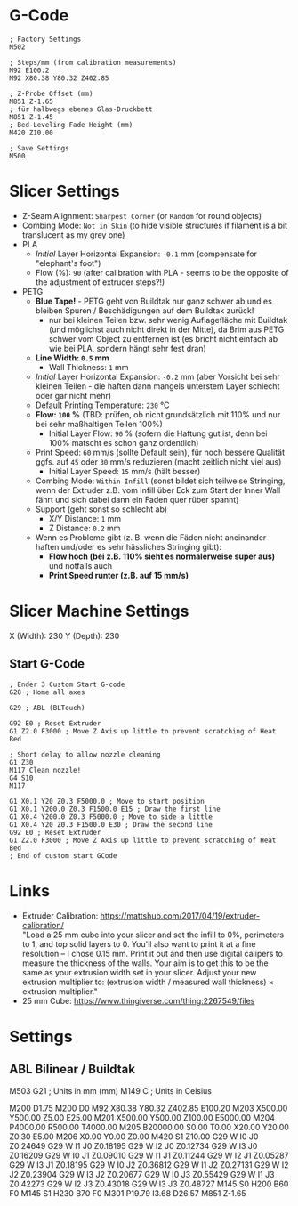 G-Code
====================
```
; Factory Settings
M502

; Steps/mm (from calibration measurements)
M92 E100.2
M92 X80.38 Y80.32 Z402.85

; Z-Probe Offset (mm)
M851 Z-1.65
; für halbwegs ebenes Glas-Druckbett
M851 Z-1.45
; Bed-Leveling Fade Height (mm)
M420 Z10.00

; Save Settings
M500
```

Slicer Settings
====================
* Z-Seam Alignment: `Sharpest Corner` (or `Random` for round objects)
* Combing Mode: `Not in Skin` (to hide visible structures if filament is a bit translucent as my grey one)
* PLA
  * *Initial* Layer Horizontal Expansion: `-0.1` mm (compensate for "elephant's foot")
  * Flow (%): `90` (after calibration with PLA - seems to be the opposite of the adjustment of extruder steps?!)
* PETG
  * **Blue Tape!** - PETG geht von Buildtak nur ganz schwer ab und es bleiben Spuren / Beschädigungen auf dem Buildtak zurück!
    * nur bei kleinen Teilen bzw. sehr wenig Auflagefläche mit Buildtak (und möglichst auch nicht direkt in der Mitte), da Brim aus PETG schwer vom Object zu entfernen ist (es bricht nicht einfach ab wie bei PLA, sondern hängt sehr fest dran)
  * **Line Width: `0.5` mm**
    * Wall Thickness: `1` mm
  * *Initial* Layer Horizontal Expansion: `-0.2` mm (aber Vorsicht bei sehr kleinen Teilen - die haften dann mangels unterstem Layer schlecht oder gar nicht mehr)
  * Default Printing Temperature: `230` °C
  * **Flow: `100` %** (TBD: prüfen, ob nicht grundsätzlich mit 110% und nur bei sehr maßhaltigen Teilen 100%)
    * Initial Layer Flow: `90` % (sofern die Haftung gut ist, denn bei 100% matscht es schon ganz ordentlich)
  * Print Speed: `60` mm/s (sollte Default sein), für noch bessere Qualität ggfs. auf `45` oder `30` mm/s reduzieren (macht zeitlich nicht viel aus)
    * Initial Layer Speed: `15` mm/s (hält besser)
  * Combing Mode: `Within Infill` (sonst bildet sich teilweise Stringing, wenn der Extruder z.B. vom Infill über Eck zum Start der Inner Wall fährt und sich dabei dann ein Faden quer rüber spannt)
  * Support (geht sonst so schlecht ab)
    * X/Y Distance: `1` mm
    * Z Distance: `0.2` mm
  * Wenn es Probleme gibt (z. B. wenn die Fäden nicht aneinander haften und/oder es sehr hässliches Stringing gibt):
    * **Flow hoch (bei z.B. 110% sieht es normalerweise super aus)** und notfalls auch 
    * **Print Speed runter (z.B. auf 15 mm/s)**

Slicer Machine Settings
====================
X (Width): 230
Y (Depth): 230

Start G-Code
--------------------
```
; Ender 3 Custom Start G-code
G28 ; Home all axes

G29 ; ABL (BLTouch)

G92 E0 ; Reset Extruder
G1 Z2.0 F3000 ; Move Z Axis up little to prevent scratching of Heat Bed

; Short delay to allow nozzle cleaning
G1 Z30
M117 Clean nozzle!
G4 S10
M117

G1 X0.1 Y20 Z0.3 F5000.0 ; Move to start position
G1 X0.1 Y200.0 Z0.3 F1500.0 E15 ; Draw the first line
G1 X0.4 Y200.0 Z0.3 F5000.0 ; Move to side a little
G1 X0.4 Y20 Z0.3 F1500.0 E30 ; Draw the second line
G92 E0 ; Reset Extruder
G1 Z2.0 F3000 ; Move Z Axis up little to prevent scratching of Heat Bed
; End of custom start GCode
```

Links
====================
* Extruder Calibration: https://mattshub.com/2017/04/19/extruder-calibration/  
"Load a 25 mm cube into your slicer and set the infill to 0%, perimeters to 1, and top solid layers to 0. 
You'll also want to print it at a fine resolution – I chose 0.15 mm. Print it out and then use digital calipers 
to measure the thickness of the walls. Your aim is to get this to be the same as your extrusion width set in your 
slicer. Adjust your new extrusion multiplier to: (extrusion width / measured wall thickness) × extrusion multiplier."
* 25 mm Cube: https://www.thingiverse.com/thing:2267549/files


Settings
====================

ABL Bilinear / Buildtak
--------------------
M503
  G21    ; Units in mm (mm)
  M149 C ; Units in Celsius

  M200 D1.75
  M200 D0
  M92 X80.38 Y80.32 Z402.85 E100.20
  M203 X500.00 Y500.00 Z5.00 E25.00
  M201 X500.00 Y500.00 Z100.00 E5000.00
  M204 P4000.00 R500.00 T4000.00
  M205 B20000.00 S0.00 T0.00 X20.00 Y20.00 Z0.30 E5.00
  M206 X0.00 Y0.00 Z0.00
  M420 S1 Z10.00
  G29 W I0 J0 Z0.24649
  G29 W I1 J0 Z0.18195
  G29 W I2 J0 Z0.12734
  G29 W I3 J0 Z0.16209
  G29 W I0 J1 Z0.09010
  G29 W I1 J1 Z0.11244
  G29 W I2 J1 Z0.05287
  G29 W I3 J1 Z0.18195
  G29 W I0 J2 Z0.36812
  G29 W I1 J2 Z0.27131
  G29 W I2 J2 Z0.23904
  G29 W I3 J2 Z0.20677
  G29 W I0 J3 Z0.55429
  G29 W I1 J3 Z0.42273
  G29 W I2 J3 Z0.43018
  G29 W I3 J3 Z0.48727
  M145 S0 H200 B60 F0
  M145 S1 H230 B70 F0
  M301 P19.79 I3.68 D26.57
  M851 Z-1.65
